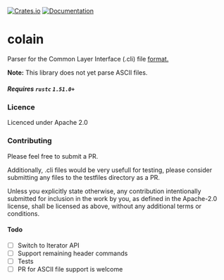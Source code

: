 [![Crates.io](https://img.shields.io/crates/v/colain.svg)](https://crates.io/crates/colain)
[![Documentation](https://docs.rs/colain/badge.svg)](https://docs.rs/colain/)

# colain
Parser for the Common Layer Interface (.cli) file [format.](http://web.archive.org/web/19970617041930/http://www.cranfield.ac.uk/aero/rapid/CLI/cli_v20.html)

**Note:** This library does not yet parse ASCII files. 

##### Requires `rustc` `1.51.0+`

### Licence

Licenced under Apache 2.0

### Contributing
Please feel free to submit a PR. 

Additionally, .cli files would be very usefull for testing, please consider 
submitting any files to the testfiles directory as a PR. 

Unless you explicitly state otherwise, any contribution intentionally submitted
for inclusion in the work by you, as defined in the Apache-2.0 license, shall be
licensed as above, without any additional terms or conditions.


#### Todo

- [ ] Switch to Iterator API
- [ ] Support remaining header commands
- [ ] Tests 
- [ ] PR for ASCII file support is welcome
